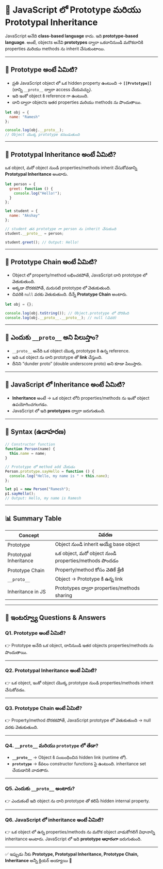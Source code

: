 # 🔑 JavaScript లో Prototype మరియు Prototypal Inheritance

JavaScript అనేది **class-based language** కాదు. ఇది **prototype-based language**. అంటే, objects అనేవి **prototypes** ద్వారా ఒకదానినుండి మరొకదానికి properties మరియు methods ను inherit చేసుకుంటాయి.  

---

## 📌 Prototype అంటే ఏమిటి?

- ప్రతి JavaScript object లో ఒక hidden property ఉంటుంది → **`[[Prototype]]`** (దాన్ని `__proto__` ద్వారా access చేయవచ్చు).  
- ఇది ఇంకో object కి reference గా ఉంటుంది.  
- దాని ద్వారా objects ఇతర properties మరియు methods ను పొందుతాయి.  

```js
let obj = { 
  name: "Ramesh" 
};

console.log(obj.__proto__); 
// Object యొక్క prototype కనబడుతుంది
```

---

## 📌 Prototypal Inheritance అంటే ఏమిటి?

ఒక object, మరో object నుండి properties/methods inherit చేసుకోవడాన్ని **Prototypal Inheritance** అంటారు.  

```js
let person = {
  greet: function () {
    console.log("Hello!");
  }
};

let student = {
  name: "Akshay"
};

// student తన prototype గా person ను inherit చేసుకుంది
student.__proto__ = person;

student.greet(); // Output: Hello!
```

---

## 📌 Prototype Chain అంటే ఏమిటి?

- Object లో property/method లభించకపోతే, JavaScript దాని prototype లో వెతుకుతుంది.  
- అక్కడా దొరకకపోతే, మరుసటి prototype లో వెతుకుతుంది.  
- చివరికి `null` వరకు వెతుకుతుంది. దీన్నే **Prototype Chain** అంటారు.  

```js
let obj = {};

console.log(obj.toString()); // Object.prototype లో దొరికింది
console.log(obj.__proto__.__proto__); // null (చివరి)
```

---

## 📌 ఎందుకు `__proto__` అని పిలుస్తాం?

- `__proto__` అనేది ఒక object యొక్క prototype కి ఉన్న reference.  
- ఇది ఒక object ను దాని prototype తో **link** చేస్తుంది.  
- దీనిని “dunder proto” (double underscore proto) అని కూడా పిలుస్తారు.  

---

## 📌 JavaScript లో Inheritance అంటే ఏమిటి?

- **Inheritance** అంటే → ఒక object లోని properties/methods ను ఇంకో object ఉపయోగించగలగడం.  
- JavaScript లో ఇది **prototypes** ద్వారా జరుగుతుంది.  

---

## 📌 Syntax (ఉదాహరణ)

```js
// Constructor function
function Person(name) {
  this.name = name;
}

// Prototype లో method add చేయడం
Person.prototype.sayHello = function () {
  console.log("Hello, my name is " + this.name);
};

let p1 = new Person("Ramesh");
p1.sayHello(); 
// Output: Hello, my name is Ramesh
```

---

## 📊 Summary Table

| Concept                | వివరణ |
|-------------------------|--------|
| Prototype               | Object నుండి inherit అయ్యే base object |
| Prototypal Inheritance  | ఒక object, మరో object నుండి properties/methods పొందడం |
| Prototype Chain         | Property/method కోసం వెతికే శ్రేణి |
| `__proto__`             | Object → Prototype కి ఉన్న link |
| Inheritance in JS       | Prototypes ద్వారా properties/methods sharing |

---

## 🎯 ఇంటర్వ్యూ Questions & Answers

### Q1. Prototype అంటే ఏమిటి?
👉 Prototype అనేది ఒక object, దానినుండి ఇతర objects properties/methods ను పొందుతాయి.  

---

### Q2. Prototypal Inheritance అంటే ఏమిటి?
👉 ఒక object, ఇంకో object యొక్క prototype నుండి properties/methods inherit చేసుకోవడం.  

---

### Q3. Prototype Chain అంటే ఏమిటి?
👉 Property/method దొరకకపోతే, JavaScript prototype లో వెతుకుతుంది → null వరకు వెతుకుతుంది.  

---

### Q4. `__proto__` మరియు `prototype` లో తేడా?
- **`__proto__`** → Object కి సంబంధించిన hidden link (runtime లో).  
- **`prototype`** → కేవలం constructor functions పై ఉంటుంది. inheritance set చేయడానికి వాడతారు.  

---

### Q5. ఎందుకు `__proto__` అంటారు?
👉 ఎందుకంటే ఇది object ను దాని prototype తో కలిపే hidden internal property.  

---

### Q6. JavaScript లో inheritance అంటే ఏమిటి?
👉 ఒక object లో ఉన్న properties/methods ను మరొక object వాడుకోగలిగే విధానాన్ని inheritance అంటారు. JavaScript లో ఇది **prototype ఆధారంగా** జరుగుతుంది.  

---

✅ ఇప్పుడు నీకు **Prototype, Prototypal Inheritance, Prototype Chain, Inheritance** అన్నీ క్లియర్ అయ్యాయి 🚀  
 